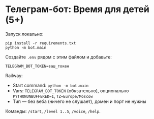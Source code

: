 # Телеграм-бот: Время для детей (5+)

Запуск локально:
```
pip install -r requirements.txt
python -m bot.main
```
Создайте `.env` рядом с этим файлом и добавьте:
```
TELEGRAM_BOT_TOKEN=ваш_токен
```

Railway:
- Start command: `python -m bot.main`
- Vars: `TELEGRAM_BOT_TOKEN` (обязательно), опционально `PYTHONUNBUFFERED=1`, `TZ=Europe/Moscow`
- Тип — без веба (ничего не слушает), домен и порт не нужны

Команды: `/start`, `/level 1..5`, `/voice`, `/help`.
